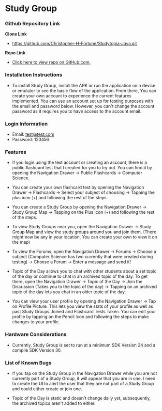 # Study Group #
 
### Github Repository Link ###
 
**Clone Link**
- https://github.com/Christopher-H-Fortune/Studytopia-Java.git
 
**Repo Link**
- [Click here to view repo on GitHub.com.](https://github.com/Christopher-H-Fortune/Studytopia-Java)

 
### Installation Instructions ###
 
* To install Study Group, install the APK or run the application on a device or emulator to see the basic flow of the application. From there, You can create your own account to experience the current features implemented. You can use an account set up for testing purposes with the email and password below. However, you can't change the account password as it requires you to have access to the account email.
 
### Login Information ###
* Email: test@test.com
* Password: 123456
 
 
 ### Features ###
  
 * If you login using the test account or creating an account, there is a public flashcard test that I created for you to try out. You can find it by opening the Navigation Drawer -> Public Flashcards -> Computer Science. 
  
 * You can create your own flashcard test by opening the Navigation Drawer -> Flashcards -> Select your subject of choosing -> Tapping the plus icon (+) and following the rest of the steps. 
  
 * You can create a Study Group by opening the Navigation Drawer -> Study Group Map -> Tapping on the Plus Icon (+) and following the rest of the steps.
  
 * To view Study Groups near you, open the Navigation Drawer -> Study Group Map and view the study groups around you and join them. (There might now be any in your location. You can create your own to view it on the map)
  
 * To view the Forums, open the Navigation Drawer -> Forums -> Choose a subject (Computer Science has two currently that were created during testing) -> Choose a Forum -> Enter a message and send it!
  
 * Topic of the Day allows you to chat with other students about a set topic of the day or continue to chat in an archived topic of the day. To get there, open the Navigation Drawer -> Topic of the Day -> Join the Discussion (Takes you to the topic of the day) -> Tapping on an archived topic of the day lets you chat in an older topic of the day. 
  
 * You can view your user profile by opening the Navigation Drawer -> Tap on Profile Picture. This lets you view the stats of your profile as well as past Study Groups Joined and Flashcard Tests Taken. You can edit your profile by tapping on the Pencil Icon and following the steps to make changes to your profile. 
 
 
### Hardware Considerations ###
 
* Currently, Study Group is set to run at a minimum SDK Version 24 and a compile SDK Version 30.
 
### List of Known Bugs ###
 
* If you tap on the Study Group in the Navigation Drawer while you are not currently part of a Study Group, it will appear that you are in one. I need to create the UI to alert the user that they are not part of a Study Group and could either create or join one. 
 
* Topic of the Day is static and doesn't change daily yet, subsequently, the archived topics aren't added to either. 

